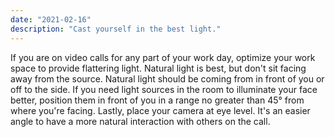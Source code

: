 ```yaml
---
date: "2021-02-16"
description: "Cast yourself in the best light."
---
```


If you are on video calls for any part of your work day, optimize your work space to provide flattering light. Natural light is best, but don't sit facing away from the source. Natural light should be coming from in front of you or off to the side. If you need light sources in the room to illuminate your face better, position them in front of you in a range no greater than 45° from where you're facing. Lastly, place your camera at eye level. It's an easier angle to have a more natural interaction with others on the call.